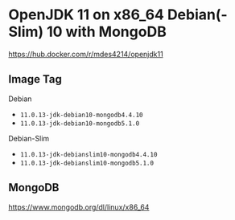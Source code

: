 # OpenJDK 11 on x86_64 Debian(-Slim) 10 with MongoDB
https://hub.docker.com/r/mdes4214/openjdk11

## Image Tag

Debian
- `11.0.13-jdk-debian10-mongodb4.4.10`
- `11.0.13-jdk-debian10-mongodb5.1.0`

Debian-Slim
- `11.0.13-jdk-debianslim10-mongodb4.4.10`
- `11.0.13-jdk-debianslim10-mongodb5.1.0`

## MongoDB
https://www.mongodb.org/dl/linux/x86_64